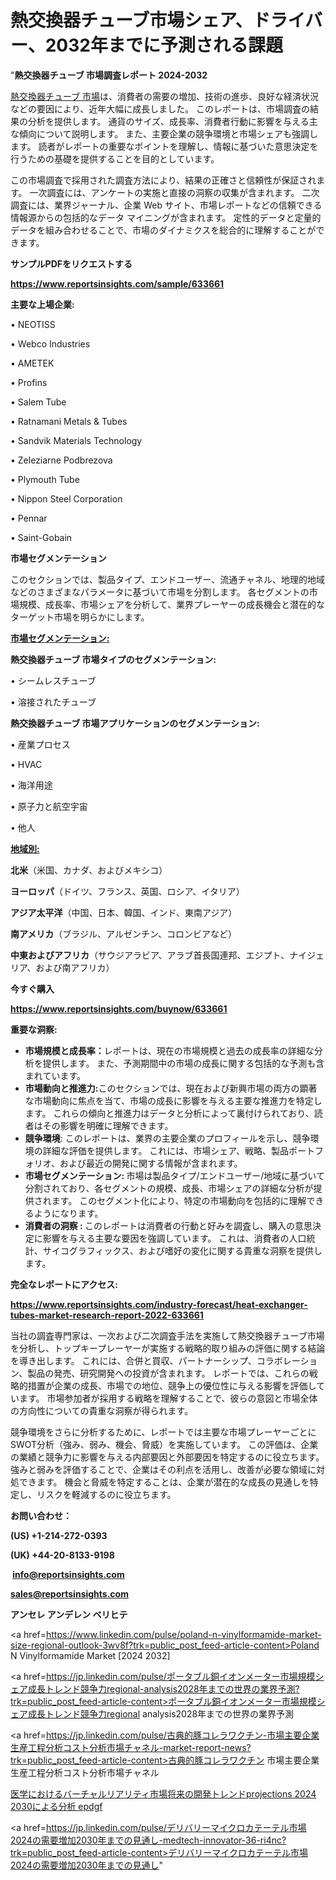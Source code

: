 # 熱交換器チューブ市場シェア、ドライバー、2032年までに予測される課題

"<strong>熱交換器チューブ 市場調査レポート 2024-2032</strong>

<a href=https://www.reportsinsights.com/sample/633661>熱交換器チューブ 市場</a>は、消費者の需要の増加、技術の進歩、良好な経済状況などの要因により、近年大幅に成長しました。 このレポートは、市場調査の結果の分析を提供します。 通貨のサイズ、成長率、消費者行動に影響を与える主な傾向について説明します。 また、主要企業の競争環境と市場シェアも強調します。 読者がレポートの重要なポイントを理解し、情報に基づいた意思決定を行うための基礎を提供することを目的としています。

この市場調査で採用された調査方法により、結果の正確さと信頼性が保証されます。 一次調査には、アンケートの実施と直接の洞察の収集が含まれます。 二次調査には、業界ジャーナル、企業 Web サイト、市場レポートなどの信頼できる情報源からの包括的なデータ マイニングが含まれます。 定性的データと定量的データを組み合わせることで、市場のダイナミクスを総合的に理解することができます。

<strong><b>サンプルPDFをリクエストする</b></strong>

<a href=https://www.reportsinsights.com/sample/633661><strong><u>https://www.reportsinsights.com/sample/633661</u></strong></a>

<strong>主要な上場企業:</strong>

• NEOTISS

• Webco Industries

• AMETEK

• Profins

• Salem Tube

• Ratnamani Metals & Tubes

• Sandvik Materials Technology

• Zeleziarne Podbrezova

• Plymouth Tube

• Nippon Steel Corporation

• Pennar

• Saint-Gobain

<strong>市場セグメンテーション</strong>

このセクションでは、製品タイプ、エンドユーザー、流通チャネル、地理的地域などのさまざまなパラメータに基づいて市場を分割します。 各セグメントの市場規模、成長率、市場シェアを分析して、業界プレーヤーの成長機会と潜在的なターゲット市場を明らかにします。

<strong><u>市場セグメンテーション</u></strong><strong><u>:</u></strong>

<strong>熱交換器チューブ 市場タイプのセグメンテーション:</strong>

• シームレスチューブ

• 溶接されたチューブ

<strong>熱交換器チューブ 市場アプリケーションのセグメンテーション:</strong>

• 産業プロセス

• HVAC

• 海洋用途

• 原子力と航空宇宙

• 他人

<strong><u>地域別</u></strong><strong><u>:</u></strong>

<strong>北米</strong>（米国、カナダ、およびメキシコ）

<strong>ヨーロッパ</strong>（ドイツ、フランス、英国、ロシア、イタリア）

<strong>アジア太平洋</strong>（中国、日本、韓国、インド、東南アジア）

<strong>南アメリカ</strong>（ブラジル、アルゼンチン、コロンビアなど）

<strong>中東およびアフリカ</strong>（サウジアラビア、アラブ首長国連邦、エジプト、ナイジェリア、および南アフリカ）

<strong>今すぐ購入</strong>

<a href=https://www.reportsinsights.com/buynow/633661><strong><u>https://www.reportsinsights.com/buynow/633661</u></strong></a>

<strong>重要な洞察:</strong>
<ul>
  <li><strong>市場規模と成長率：</strong>レポートは、現在の市場規模と過去の成長率の詳細な分析を提供します。 また、予測期間中の市場の成長に関する包括的な予測も含まれています。</li>
  <li><strong>市場動向と推進力:</strong>このセクションでは、現在および新興市場の両方の顕著な市場動向に焦点を当て、市場の成長に影響を与える主要な推進力を特定します。 これらの傾向と推進力はデータと分析によって裏付けられており、読者はその影響を明確に理解できます。</li>
  <li><strong>競争環境</strong>: このレポートは、業界の主要企業のプロフィールを示し、競争環境の詳細な評価を提供します。 これには、市場シェア、戦略、製品ポートフォリオ、および最近の開発に関する情報が含まれます。</li>
  <li><strong>市場セグメンテーション: </strong>市場は製品タイプ/エンドユーザー/地域に基づいて分割されており、各セグメントの規模、成長、市場シェアの詳細な分析が提供されます。 このセグメント化により、特定の市場動向を包括的に理解できるようになります。</li>
  <li><strong>消費者の洞察 : </strong>このレポートは消費者の行動と好みを調査し、購入の意思決定に影響を与える主要な要因を強調しています。 これは、消費者の人口統計、サイコグラフィックス、および嗜好の変化に関する貴重な洞察を提供します。</li>
</ul>
<strong>完全なレポートにアクセス:</strong>

<a href=https://www.reportsinsights.com/industry-forecast/heat-exchanger-tubes-market-research-report-2022-633661><strong><u><b>https://www.reportsinsights.com/industry-forecast/heat-exchanger-tubes-market-research-report-2022-633661</b></u></strong></a>

当社の調査専門家は、一次および二次調査手法を実施して熱交換器チューブ市場を分析し、トップキープレーヤーが実施する戦略的取り組みの評価に関する結論を導き出します。 これには、合併と買収、パートナーシップ、コラボレーション、製品の発売、研究開発への投資が含まれます。 レポートでは、これらの戦略的措置が企業の成長、市場での地位、競争上の優位性に与える影響を評価しています。 市場参加者が採用する戦略を理解することで、彼らの意図と市場全体の方向性についての貴重な洞察が得られます。

競争環境をさらに分析するために、レポートでは主要な市場プレーヤーごとにSWOT分析（強み、弱み、機会、脅威）を実施しています。 この評価は、企業の業績と競争力に影響を与える内部要因と外部要因を特定するのに役立ちます。 強みと弱みを評価することで、企業はその利点を活用し、改善が必要な領域に対処できます。 機会と脅威を特定することは、企業が潜在的な成長の見通しを特定し、リスクを軽減するのに役立ちます。

<strong>お問い合わせ：</strong>

<strong>(US) +1-214-272-0393</strong>

<strong>(UK) +44-20-8133-9198</strong>

<strong> </strong><a href=info@reportsinsights.com><strong><u>info@reportsinsights.com</u></strong></a>

<a href=sales@reportsinsights.com><strong><u>sales@reportsinsights.com</u></strong></a>

<strong>アンセレ アンデレン ベリヒテ</strong>

<a href=https://www.linkedin.com/pulse/poland-n-vinylformamide-market-size-regional-outlook-3wv8f?trk=public_post_feed-article-content>Poland N Vinylformamide Market [2024 2032]</a>

<a href=https://jp.linkedin.com/pulse/ポータブル銅イオンメーター市場規模シェア成長トレンド競争力regional-analysis2028年までの世界の業界予測?trk=public_post_feed-article-content>ポータブル銅イオンメーター市場規模シェア成長トレンド競争力regional analysis2028年までの世界の業界予測</a>

<a href=https://jp.linkedin.com/pulse/古典的豚コレラワクチン-市場主要企業生産工程分析コスト分析市場チャネル-market-report-news?trk=public_post_feed-article-content>古典的豚コレラワクチン 市場主要企業生産工程分析コスト分析市場チャネル</a>

<a href=https://www.linkedin.com/pulse/医学におけるバーチャルリアリティ市場将来の開発トレンドprojections-2024-2030による分析-epdgf/>医学におけるバーチャルリアリティ市場将来の開発トレンドprojections 2024 2030による分析 epdgf</a>

<a href=https://jp.linkedin.com/pulse/デリバリーマイクロカテーテル市場2024の需要増加2030年までの見通し-medtech-innovator-36-ri4nc?trk=public_post_feed-article-content>デリバリーマイクロカテーテル市場2024の需要増加2030年までの見通し</a>"
